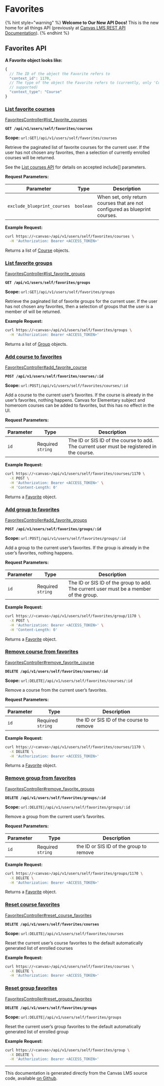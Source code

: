 # Favorites

{% hint style="warning" %}
**Welcome to Our New API Docs!** This is the new home for all things API (previously at [Canvas LMS REST API Documentation](https://api.instructure.com)).
{% endhint %}

## Favorites API

**A Favorite object looks like:**

```js
{
  // The ID of the object the Favorite refers to
  "context_id": 1170,
  // The type of the object the Favorite refers to (currently, only 'Course' is
  // supported)
  "context_type": "Course"
}
```

### [List favorite courses](#method.favorites.list_favorite_courses) <a href="#method.favorites.list_favorite_courses" id="method.favorites.list_favorite_courses"></a>

[FavoritesController#list_favorite_courses](https://github.com/instructure/canvas-lms/blob/master/app/controllers/favorites_controller.rb)

**`GET /api/v1/users/self/favorites/courses`**

**Scope:** `url:GET|/api/v1/users/self/favorites/courses`

Retrieve the paginated list of favorite courses for the current user. If the user has not chosen any favorites, then a selection of currently enrolled courses will be returned.

See the [List courses API](../courses#method.courses.index) for details on accepted include\[] parameters.

**Request Parameters:**

| Parameter                   | Type      | Description                                                                 |
| --------------------------- | --------- | --------------------------------------------------------------------------- |
| `exclude_blueprint_courses` | `boolean` | When set, only return courses that are not configured as blueprint courses. |

**Example Request:**

```bash
curl https://<canvas>/api/v1/users/self/favorites/courses \
  -H 'Authorization: Bearer <ACCESS_TOKEN>'
```

Returns a list of [Course](../courses#course) objects.

### [List favorite groups](#method.favorites.list_favorite_groups) <a href="#method.favorites.list_favorite_groups" id="method.favorites.list_favorite_groups"></a>

[FavoritesController#list_favorite_groups](https://github.com/instructure/canvas-lms/blob/master/app/controllers/favorites_controller.rb)

**`GET /api/v1/users/self/favorites/groups`**

**Scope:** `url:GET|/api/v1/users/self/favorites/groups`

Retrieve the paginated list of favorite groups for the current user. If the user has not chosen any favorites, then a selection of groups that the user is a member of will be returned.

**Example Request:**

```bash
curl https://<canvas>/api/v1/users/self/favorites/groups \
  -H 'Authorization: Bearer <ACCESS_TOKEN>'
```

Returns a list of [Group](../groups#group) objects.

### [Add course to favorites](#method.favorites.add_favorite_course) <a href="#method.favorites.add_favorite_course" id="method.favorites.add_favorite_course"></a>

[FavoritesController#add_favorite_course](https://github.com/instructure/canvas-lms/blob/master/app/controllers/favorites_controller.rb)

**`POST /api/v1/users/self/favorites/courses/:id`**

**Scope:** `url:POST|/api/v1/users/self/favorites/courses/:id`

Add a course to the current user’s favorites. If the course is already in the user’s favorites, nothing happens. Canvas for Elementary subject and homeroom courses can be added to favorites, but this has no effect in the UI.

**Request Parameters:**

| Parameter | Type              | Description                                                                               |
| --------- | ----------------- | ----------------------------------------------------------------------------------------- |
| `id`      | Required `string` | The ID or SIS ID of the course to add. The current user must be registered in the course. |

**Example Request:**

```bash
curl https://<canvas>/api/v1/users/self/favorites/courses/1170 \
  -X POST \
  -H 'Authorization: Bearer <ACCESS_TOKEN>' \
  -H 'Content-Length: 0'
```

Returns a [Favorite](#favorite) object.

### [Add group to favorites](#method.favorites.add_favorite_groups) <a href="#method.favorites.add_favorite_groups" id="method.favorites.add_favorite_groups"></a>

[FavoritesController#add_favorite_groups](https://github.com/instructure/canvas-lms/blob/master/app/controllers/favorites_controller.rb)

**`POST /api/v1/users/self/favorites/groups/:id`**

**Scope:** `url:POST|/api/v1/users/self/favorites/groups/:id`

Add a group to the current user’s favorites. If the group is already in the user’s favorites, nothing happens.

**Request Parameters:**

| Parameter | Type              | Description                                                                           |
| --------- | ----------------- | ------------------------------------------------------------------------------------- |
| `id`      | Required `string` | The ID or SIS ID of the group to add. The current user must be a member of the group. |

**Example Request:**

```bash
curl https://<canvas>/api/v1/users/self/favorites/group/1170 \
  -X POST \
  -H 'Authorization: Bearer <ACCESS_TOKEN>' \
  -H 'Content-Length: 0'
```

Returns a [Favorite](#favorite) object.

### [Remove course from favorites](#method.favorites.remove_favorite_course) <a href="#method.favorites.remove_favorite_course" id="method.favorites.remove_favorite_course"></a>

[FavoritesController#remove_favorite_course](https://github.com/instructure/canvas-lms/blob/master/app/controllers/favorites_controller.rb)

**`DELETE /api/v1/users/self/favorites/courses/:id`**

**Scope:** `url:DELETE|/api/v1/users/self/favorites/courses/:id`

Remove a course from the current user’s favorites.

**Request Parameters:**

| Parameter | Type              | Description                              |
| --------- | ----------------- | ---------------------------------------- |
| `id`      | Required `string` | the ID or SIS ID of the course to remove |

**Example Request:**

```bash
curl https://<canvas>/api/v1/users/self/favorites/courses/1170 \
  -X DELETE \
  -H 'Authorization: Bearer <ACCESS_TOKEN>'
```

Returns a [Favorite](#favorite) object.

### [Remove group from favorites](#method.favorites.remove_favorite_groups) <a href="#method.favorites.remove_favorite_groups" id="method.favorites.remove_favorite_groups"></a>

[FavoritesController#remove_favorite_groups](https://github.com/instructure/canvas-lms/blob/master/app/controllers/favorites_controller.rb)

**`DELETE /api/v1/users/self/favorites/groups/:id`**

**Scope:** `url:DELETE|/api/v1/users/self/favorites/groups/:id`

Remove a group from the current user’s favorites.

**Request Parameters:**

| Parameter | Type              | Description                             |
| --------- | ----------------- | --------------------------------------- |
| `id`      | Required `string` | the ID or SIS ID of the group to remove |

**Example Request:**

```bash
curl https://<canvas>/api/v1/users/self/favorites/groups/1170 \
  -X DELETE \
  -H 'Authorization: Bearer <ACCESS_TOKEN>'
```

Returns a [Favorite](#favorite) object.

### [Reset course favorites](#method.favorites.reset_course_favorites) <a href="#method.favorites.reset_course_favorites" id="method.favorites.reset_course_favorites"></a>

[FavoritesController#reset_course_favorites](https://github.com/instructure/canvas-lms/blob/master/app/controllers/favorites_controller.rb)

**`DELETE /api/v1/users/self/favorites/courses`**

**Scope:** `url:DELETE|/api/v1/users/self/favorites/courses`

Reset the current user’s course favorites to the default automatically generated list of enrolled courses

**Example Request:**

```bash
curl https://<canvas>/api/v1/users/self/favorites/courses \
  -X DELETE \
  -H 'Authorization: Bearer <ACCESS_TOKEN>'
```

### [Reset group favorites](#method.favorites.reset_groups_favorites) <a href="#method.favorites.reset_groups_favorites" id="method.favorites.reset_groups_favorites"></a>

[FavoritesController#reset_groups_favorites](https://github.com/instructure/canvas-lms/blob/master/app/controllers/favorites_controller.rb)

**`DELETE /api/v1/users/self/favorites/groups`**

**Scope:** `url:DELETE|/api/v1/users/self/favorites/groups`

Reset the current user’s group favorites to the default automatically generated list of enrolled group

**Example Request:**

```bash
curl https://<canvas>/api/v1/users/self/favorites/group \
  -X DELETE \
  -H 'Authorization: Bearer <ACCESS_TOKEN>'
```

---

This documentation is generated directly from the Canvas LMS source code, available [on Github](https://github.com/instructure/canvas-lms).
